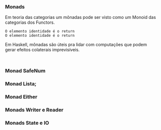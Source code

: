 ### Monads

Em teoria das categorias um mônadas pode ser visto como um Monoid das categorias dos Functors.

	O elemento identidade é o return
	O elemento identidade é o return

Em Haskell, mônadas são úteis pra lidar com computações que podem gerar efeitos colaterais imprevisíveis.
  


```haskell



```


### Monad SafeNum

### Monad Lista;


### Monad Either


### Monads Writer e Reader

### Monads State e IO


